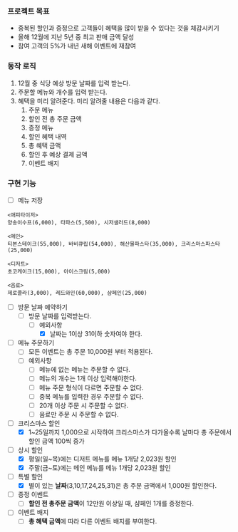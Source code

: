 ### 프로젝트 목표

- 중복된 할인과 증정으로 고객들이 혜택을 많이 받을 수 있다는 것을 체감시키기
- 올해 12월에 지난 5년 중 최고 판매 금액 달성
- 참여 고객의 5%가 내년 새해 이벤트에 재참여

### 동작 로직

1. 12월 중 식당 예상 방문 날짜를 입력 받는다.
2. 주문할 메뉴와 개수를 입력 받는다.
3. 혜택을 미리 알려준다. 미리 알려줄 내용은 다음과 같다.
    1. 주문 메뉴
    2. 할인 전 총 주문 금액
    3. 증정 메뉴
    4. 할인 혜택 내역
    5. 총 혜택 금액
    6. 할인 후 예상 결제 금액
    7. 이벤트 배지

### 구현 기능
- [ ] 메뉴 저장
```text
<애피타이저>
양송이수프(6,000), 타파스(5,500), 시저샐러드(8,000)

<메인>
티본스테이크(55,000), 바비큐립(54,000), 해산물파스타(35,000), 크리스마스파스타(25,000)

<디저트>
초코케이크(15,000), 아이스크림(5,000)

<음료>
제로콜라(3,000), 레드와인(60,000), 샴페인(25,000)
```
- [ ] 방문 날짜 예약하기
  - [ ] 방문 날짜를 입력받는다.
    - [ ] 예외사항
      - [X] 날짜는 1이상 31이하 숫자여야 한다.
- [ ] 메뉴 주문하기
  - [ ] 모든 이벤트는 총 주문 10,000원 부터 적용된다.
  - [ ] 예외사항
    - [ ] 메뉴에 없는 메뉴는 주문할 수 없다.
    - [ ] 메뉴의 개수는 1개 이상 입력해야한다.
    - [ ] 메뉴 주문 형식이 다르면 주문할 수 없다.
    - [ ] 중복 메뉴를 입력한 경우 주문할 수 없다.
    - [ ] 20개 이상 주문 시 주문할 수 없다.
    - [ ] 음료만 주문 시 주문할 수 없다.
- [ ] 크리스마스 할인
  - [X] 1~25일까지 1,000으로 시작하여 크리스마스가 다가올수록 날마다 총 주문에서 할인 금액 100씩 증가
- [ ] 상시 할인
  - [X] 평일(일~목)에는 디저트 메뉴를 메뉴 1개당 2,023원 할인
  - [X] 주말(금~토)에는 메인 메뉴를 메뉴 1개당 2,023원 할인
- [ ] 특별 할인
  - [X] 별이 있는 **날짜**(3,10,17,24,25,31)은 총 주문 금액에서 1,000원 할인한다.
- [ ] 증정 이벤트
  - [ ] **할인 전 총주문 금액**이 12만원 이상일 때, 샴페인 1개를 증정한다.
- [ ] 이벤트 배지
  - [ ] **총 혜택 금액**에 따라 다른 이벤트 배지를 부여한다.